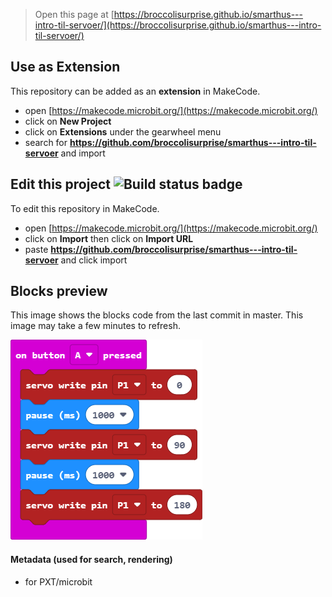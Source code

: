 
> Open this page at [https://broccolisurprise.github.io/smarthus---intro-til-servoer/](https://broccolisurprise.github.io/smarthus---intro-til-servoer/)

## Use as Extension

This repository can be added as an **extension** in MakeCode.

* open [https://makecode.microbit.org/](https://makecode.microbit.org/)
* click on **New Project**
* click on **Extensions** under the gearwheel menu
* search for **https://github.com/broccolisurprise/smarthus---intro-til-servoer** and import

## Edit this project ![Build status badge](https://github.com/broccolisurprise/smarthus---intro-til-servoer/workflows/MakeCode/badge.svg)

To edit this repository in MakeCode.

* open [https://makecode.microbit.org/](https://makecode.microbit.org/)
* click on **Import** then click on **Import URL**
* paste **https://github.com/broccolisurprise/smarthus---intro-til-servoer** and click import

## Blocks preview

This image shows the blocks code from the last commit in master.
This image may take a few minutes to refresh.

![A rendered view of the blocks](https://github.com/broccolisurprise/smarthus---intro-til-servoer/raw/master/.github/makecode/blocks.png)

#### Metadata (used for search, rendering)

* for PXT/microbit
<script src="https://makecode.com/gh-pages-embed.js"></script><script>makeCodeRender("{{ site.makecode.home_url }}", "{{ site.github.owner_name }}/{{ site.github.repository_name }}");</script>
